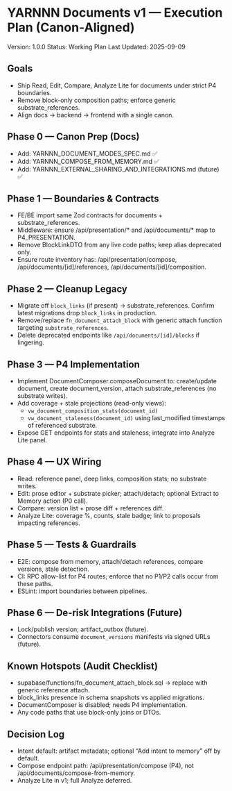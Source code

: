# YARNNN Documents v1 — Execution Plan (Canon-Aligned)

Version: 1.0.0
Status: Working Plan
Last Updated: 2025-09-09

## Goals
- Ship Read, Edit, Compare, Analyze Lite for documents under strict P4 boundaries.
- Remove block-only composition paths; enforce generic substrate_references.
- Align docs → backend → frontend with a single canon.

## Phase 0 — Canon Prep (Docs)
- Add: YARNNN_DOCUMENT_MODES_SPEC.md ✅
- Add: YARNNN_COMPOSE_FROM_MEMORY.md ✅
- Add: YARNNN_EXTERNAL_SHARING_AND_INTEGRATIONS.md (future) ✅

## Phase 1 — Boundaries & Contracts
- FE/BE import same Zod contracts for documents + substrate_references.
- Middleware: ensure /api/presentation/* and /api/documents/* map to P4_PRESENTATION.
- Remove BlockLinkDTO from any live code paths; keep alias deprecated only.
- Ensure route inventory has: /api/presentation/compose, /api/documents/[id]/references, /api/documents/[id]/composition.

## Phase 2 — Cleanup Legacy
- Migrate off `block_links` (if present) → substrate_references. Confirm latest migrations drop `block_links` in production.
- Remove/replace `fn_document_attach_block` with generic attach function targeting `substrate_references`.
- Delete deprecated endpoints like `/api/documents/[id]/blocks` if lingering.

## Phase 3 — P4 Implementation
- Implement DocumentComposer.composeDocument to: create/update document, create document_version, attach substrate_references (no substrate writes).
- Add coverage + stale projections (read-only views):
  - `vw_document_composition_stats(document_id)`
  - `vw_document_staleness(document_id)` using last_modified timestamps of referenced substrate.
- Expose GET endpoints for stats and staleness; integrate into Analyze Lite panel.

## Phase 4 — UX Wiring
- Read: reference panel, deep links, composition stats; no substrate writes.
- Edit: prose editor + substrate picker; attach/detach; optional Extract to Memory action (P0 call).
- Compare: version list + prose diff + references diff.
- Analyze Lite: coverage %, counts, stale badge; link to proposals impacting references.

## Phase 5 — Tests & Guardrails
- E2E: compose from memory, attach/detach references, compare versions, stale detection.
- CI: RPC allow-list for P4 routes; enforce that no P1/P2 calls occur from these paths.
- ESLint: import boundaries between pipelines.

## Phase 6 — De-risk Integrations (Future)
- Lock/publish version; artifact_outbox (future).
- Connectors consume `document_versions` manifests via signed URLs (future).

## Known Hotspots (Audit Checklist)
- supabase/functions/fn_document_attach_block.sql → replace with generic reference attach.
- block_links presence in schema snapshots vs applied migrations.
- DocumentComposer is disabled; needs P4 implementation.
- Any code paths that use block-only joins or DTOs.

## Decision Log
- Intent default: artifact metadata; optional “Add intent to memory” off by default.
- Compose endpoint path: /api/presentation/compose (P4), not /api/documents/compose-from-memory.
- Analyze Lite in v1; full Analyze deferred.


